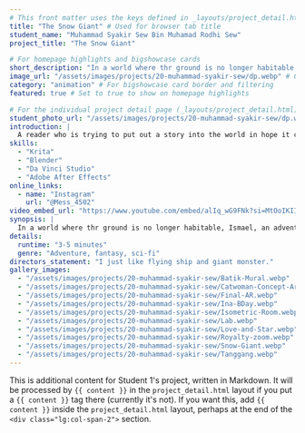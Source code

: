 ```yaml
---
# This front matter uses the keys defined in _layouts/project_detail.html
title: "The Snow Giant" # Used for browser tab title
student_name: "Muhammad Syakir Sew Bin Muhamad Rodhi Sew"
project_title: "The Snow Giant"

# For homepage highlights and bigshowcase cards
short_description: "In a world where thr ground is no longer habitable, Ismael, an adventurous orphan boy, is determined to go out on a journey to find his father, who is rumoured to have gone missing when searching for the legendary region, Syurga."
image_url: "/assets/images/projects/20-muhammad-syakir-sew/dp.webp" # Card image
category: "animation" # For bigshowcase card border and filtering
featured: true # Set to true to show on homepage highlights

# For the individual project detail page (_layouts/project_detail.html)
student_photo_url: "/assets/images/projects/20-muhammad-syakir-sew/dp.webp"
introduction: |
  A reader who is trying to put out a story into the world in hope it can also save someone the way it did him. Alright, that’s too heavy. Which one is heavier, a kilogram of feather? Or a kilogram of steel? That’s right, a kilogram of steel.
skills:
  - "Krita"
  - "Blender"
  - "Da Vinci Studio"
  - "Adobe After Effects"
online_links:
  - name: "Instagram"
    url: "@Mess_4502"
video_embed_url: "https://www.youtube.com/embed/alIq_wG9FNk?si=MtOoIKIImIkR8djl"
synopsis: |
  In a world where thr ground is no longer habitable, Ismael, an adventurous orphan boy, is determined to go out on a journey to find his father, who is rumoured to have gone missing when searching for the legendary region, Syurga. Following the guide from the old-age tale of a book called The Snow Giant, he flies on his ship and encounter wonders and dangers that the sky offers.
details:
  runtime: "3-5 minutes"
  genre: "Adventure, fantasy, sci-fi"
directors_statement: "I just like flying ship and giant monster."
gallery_images:
  - "/assets/images/projects/20-muhammad-syakir-sew/Batik-Mural.webp"
  - "/assets/images/projects/20-muhammad-syakir-sew/Catwoman-Concept-Art.webp"
  - "/assets/images/projects/20-muhammad-syakir-sew/Final-AR.webp"
  - "/assets/images/projects/20-muhammad-syakir-sew/Ina-BDay.webp"
  - "/assets/images/projects/20-muhammad-syakir-sew/Isometric-Room.webp"
  - "/assets/images/projects/20-muhammad-syakir-sew/Lab.webp"
  - "/assets/images/projects/20-muhammad-syakir-sew/Love-and-Star.webp"
  - "/assets/images/projects/20-muhammad-syakir-sew/Royalty-zoom.webp"
  - "/assets/images/projects/20-muhammad-syakir-sew/Snow-Giant.webp"
  - "/assets/images/projects/20-muhammad-syakir-sew/Tanggang.webp"
---
```

<!-- You can add more content here in Markdown if needed, it will appear after the gallery -->
This is additional content for Student 1's project, written in Markdown.
It will be processed by `{{ content }}` in the `project_detail.html` layout if you put a `{{ content }}` tag there (currently it's not).
If you want this, add `{{ content }}` inside the `project_detail.html` layout, perhaps at the end of the `<div class="lg:col-span-2">` section.
